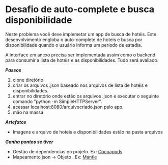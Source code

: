 # Desafio de auto-complete e busca disponibilidade

Neste problema você deve implemetar um app de busca de hotéis. Este desenvolvimento engloba o auto-complete de hoteis e busca por disponibilidade quando o usuário informa um período de estadia.

A interface em anexo precisa ser implementada assim como o backend para consumir a lista de hotéis e as disponibilidades. Tudo será avaliado.

***Passos***
1. clone diretório
2. criar os arquivos .json baseado nos arquivos de lista de hotéis e disponibilidades.
3. entrar no diretório onde estão os arquivos .json e executar o seguinte comando "python -m SimpleHTTPServer".
4. acessar localhost:8080/arquivocriado.json pelo app.
5. mão na massa

***Artefatos***
* Imagens e arquivo de hoteis e disponibilidades estão na pasta arquivos

***Ganha pontos se tiver***

* Gestão de dependencias no projeto. Ex: [Cocoapods](http://cocoapods.org)
* Mapeamento json -> Objeto . Ex: [Mantle](https://github.com/Mantle/Mantle)

